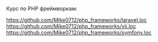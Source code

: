 Курс по PHP фреймворкам:

https://github.com/Mike0712/php_frameworks/laravel.loc
https://github.com/Mike0712/php_frameworks/yii.loc
https://github.com/Mike0712/php_frameworks/symfony.loc